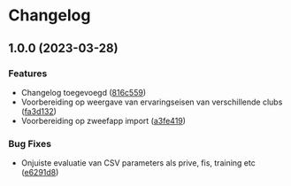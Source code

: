 # Changelog

## 1.0.0 (2023-03-28)


### Features

* Changelog toegevoegd ([816c559](https://github.com/florisporro/zweefstats/commit/816c55966596f5479a7abc439649d75ab7b90866))
* Voorbereiding op weergave van ervaringseisen van verschillende clubs ([fa3d132](https://github.com/florisporro/zweefstats/commit/fa3d1325413cdfc2b83856799db1417224db5035))
* Voorbereiding op zweefapp import ([a3fe419](https://github.com/florisporro/zweefstats/commit/a3fe4193628ba7f2c1ec9da8e54c612629d544ca))


### Bug Fixes

* Onjuiste evaluatie van CSV parameters als prive, fis, training etc ([e6291d8](https://github.com/florisporro/zweefstats/commit/e6291d8dfced9085c73e9e40f5377471cc4903c8))
